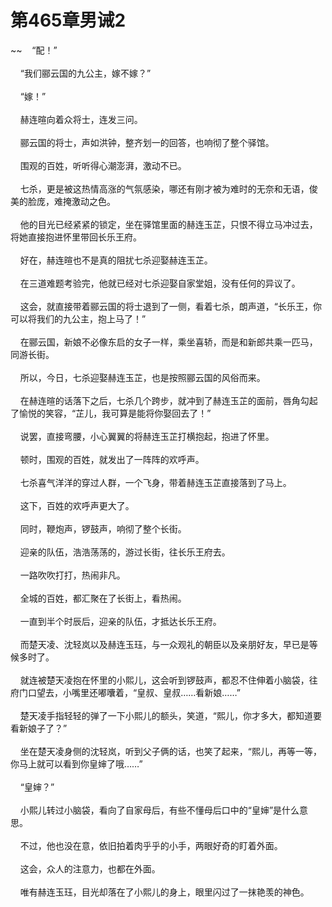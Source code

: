 # 第465章男诫2
~~&nbsp;&nbsp;&nbsp;&nbsp;“配！”<br><br>&nbsp;&nbsp;&nbsp;&nbsp;“我们郦云国的九公主，嫁不嫁？”<br><br>&nbsp;&nbsp;&nbsp;&nbsp;“嫁！”<br><br>&nbsp;&nbsp;&nbsp;&nbsp;赫连暄向着众将士，连发三问。<br><br>&nbsp;&nbsp;&nbsp;&nbsp;郦云国的将士，声如洪钟，整齐划一的回答，也响彻了整个驿馆。<br><br>&nbsp;&nbsp;&nbsp;&nbsp;围观的百姓，听听得心潮澎湃，激动不已。<br><br>&nbsp;&nbsp;&nbsp;&nbsp;七杀，更是被这热情高涨的气氛感染，哪还有刚才被为难时的无奈和无语，俊美的脸庞，难掩激动之色。<br><br>&nbsp;&nbsp;&nbsp;&nbsp;他的目光已经紧紧的锁定，坐在驿馆里面的赫连玉芷，只恨不得立马冲过去，将她直接抱进怀里带回长乐王府。<br><br>&nbsp;&nbsp;&nbsp;&nbsp;好在，赫连暄也不是真的阻扰七杀迎娶赫连玉芷。<br><br>&nbsp;&nbsp;&nbsp;&nbsp;在三道难题考验完，他就已经对七杀迎娶自家堂姐，没有任何的异议了。<br><br>&nbsp;&nbsp;&nbsp;&nbsp;这会，就直接带着郦云国的将士退到了一侧，看着七杀，朗声道，“长乐王，你可以将我们的九公主，抱上马了！”<br><br>&nbsp;&nbsp;&nbsp;&nbsp;在郦云国，新娘不必像东启的女子一样，乘坐喜轿，而是和新郎共乘一匹马，同游长街。<br><br>&nbsp;&nbsp;&nbsp;&nbsp;所以，今日，七杀迎娶赫连玉芷，也是按照郦云国的风俗而来。<br><br>&nbsp;&nbsp;&nbsp;&nbsp;在赫连暄的话落下之后，七杀几个跨步，就冲到了赫连玉芷的面前，唇角勾起了愉悦的笑容，“芷儿，我可算是能将你娶回去了！”<br><br>&nbsp;&nbsp;&nbsp;&nbsp;说罢，直接弯腰，小心翼翼的将赫连玉芷打横抱起，抱进了怀里。<br><br>&nbsp;&nbsp;&nbsp;&nbsp;顿时，围观的百姓，就发出了一阵阵的欢呼声。<br><br>&nbsp;&nbsp;&nbsp;&nbsp;七杀喜气洋洋的穿过人群，一个飞身，带着赫连玉芷直接落到了马上。<br><br>&nbsp;&nbsp;&nbsp;&nbsp;这下，百姓的欢呼声更大了。<br><br>&nbsp;&nbsp;&nbsp;&nbsp;同时，鞭炮声，锣鼓声，响彻了整个长街。<br><br>&nbsp;&nbsp;&nbsp;&nbsp;迎亲的队伍，浩浩荡荡的，游过长街，往长乐王府去。<br><br>&nbsp;&nbsp;&nbsp;&nbsp;一路吹吹打打，热闹非凡。<br><br>&nbsp;&nbsp;&nbsp;&nbsp;全城的百姓，都汇聚在了长街上，看热闹。<br><br>&nbsp;&nbsp;&nbsp;&nbsp;一直到半个时辰后，迎亲的队伍，才抵达长乐王府。<br><br>&nbsp;&nbsp;&nbsp;&nbsp;而楚天凌、沈轻岚以及赫连玉珏，与一众观礼的朝臣以及亲朋好友，早已是等候多时了。<br><br>&nbsp;&nbsp;&nbsp;&nbsp;就连被楚天凌抱在怀里的小熙儿，这会听到锣鼓声，都忍不住伸着小脑袋，往府门口望去，小嘴里还嘟囔着，“皇叔、皇叔……看新娘……”<br><br>&nbsp;&nbsp;&nbsp;&nbsp;楚天凌手指轻轻的弹了一下小熙儿的额头，笑道，“熙儿，你才多大，都知道要看新娘子了？”<br><br>&nbsp;&nbsp;&nbsp;&nbsp;坐在楚天凌身侧的沈轻岚，听到父子俩的话，也笑了起来，“熙儿，再等一等，你马上就可以看到你皇婶了哦……”<br><br>&nbsp;&nbsp;&nbsp;&nbsp;“皇婶？”<br><br>&nbsp;&nbsp;&nbsp;&nbsp;小熙儿转过小脑袋，看向了自家母后，有些不懂母后口中的“皇婶”是什么意思。<br><br>&nbsp;&nbsp;&nbsp;&nbsp;不过，他也没在意，依旧拍着肉乎乎的小手，两眼好奇的盯着外面。<br><br>&nbsp;&nbsp;&nbsp;&nbsp;这会，众人的注意力，也都在外面。<br><br>&nbsp;&nbsp;&nbsp;&nbsp;唯有赫连玉珏，目光却落在了小熙儿的身上，眼里闪过了一抹艳羡的神色。<br><br>
                    

<script>_fwqdsqadxfw()</script>
<div><script>_dfwf1dw();</script></div>
<div><script>_dfwf1agdw();</script></div>
                